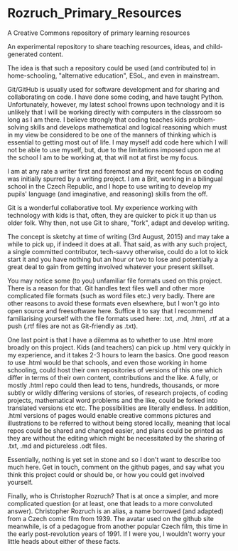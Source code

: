 # Rozruch_Primary_Resources
A Creative Commons repository of primary learning resources

An experimental repository to share teaching resources, ideas, and child-generated content.

The idea is that such a repository could be used (and contributed to) in home-schooling, "alternative education", ESoL, and even in mainstream.

Git/GitHub is usually used for software development and for sharing and collaborating on code. I have done some coding, and 
have taught Python. Unfortunately, however, my latest school frowns upon technology and it is unlikely that I will be working 
directly with computers in the classroom so long as I am there. I believe strongly that coding teaches kids problem-solving 
skills and develops mathematical and logical reasoning which must in my view be considered to be one of the manners of 
thinking which is essential to getting most out of life. I may myself add code here which I will not be able to use myself, but, due to the limitations imposed upon me at the school I am to be working at, that will not at first be my focus.

I am at any rate a writer first and foremost and my recent focus on coding was initially spurred by a writing project. I am a 
Brit, working in a bilingual school in the Czech Republic, and I hope to use writing to develop my pupils' language (and 
imaginative, and reasoning) skills from the off.

Git is a wonderful collaborative tool. My experience working with technology with kids is that, often, they are quicker to 
pick it up than us older folk. Why then, not use Git to share, "fork", adapt and develop writing.

The concept is sketchy at time of writing (3rd August, 2015) and may take a while to pick up, if indeed it does at all.
That said, as with any such project, a single committed contributor, tech-savvy otherwise, could do a lot to kick start it and 
you have nothing but an hour or two to lose and potentially a great deal to gain from getting involved whatever your present 
skillset.

You may notice some (to you) unfamiliar file formats used on this project. There is a reason for that. Git handles text files 
well and other more complicated file formats (such as word files etc.) very badly. There are other reasons to avoid these 
formats even elsewhere, but I won't go into open source and freesoftware here. Suffice it to say that I recommend 
familiarising yourself with the file formats used here: .txt, .md, .html, .rtf at a push (.rtf files are not as Git-friendly 
as .txt).

One last point is that I have a dilemma as to whether to use .html more broadly on this project. Kids (and teachers) can pick 
up .html very quickly in my experience, and it takes 2-3 hours to learn the basics. One good reason *to* use .html would be 
that schools, and even those working in home schooling, could host their own repositories of versions of this one which 
differ in terms of their own content, contributions and the like. A fully, or mostly .html repo could then lead to tens, 
hundreds, thousands, or more subtly or wildly differing versions of stories, of research projects, of coding projects, 
mathematical word problems and the like, could be forked into translated versions etc etc. The possibilities are literally 
endless. In addition, .html versions of pages would enable creative commons pictures and illustrations to be referred to 
without being stored locally, meaning that local repos could be shared and changed easier, and plans could be printed as they 
are without the editing which might be necessitated by the sharing of .txt, .md and pictureless .odt files.

Essentially, nothing is yet set in stone and so I don't want to describe too much here. Get in touch, comment on the github 
pages, and say what you think this project could or should be, or how you could get involved yourself.

Finally, who is Christopher Rozruch? That is at once a simpler, and more complicated question (or at least, one that leads to 
a more convoluted answer). Christopher Rozruch is an alias, a name borrowed (and adapted) from a Czech comic film from 1939. 
The avatar used on the github site meanwhile, is of a pedagogue from another popular Czech film, this time in the early post-revolution years of 1991. If I were you, I wouldn't 
worry your little heads about either of these facts.
